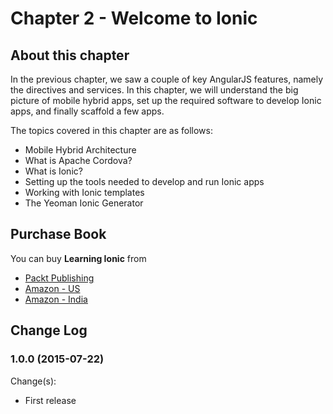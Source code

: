 # Chapter 2 - Welcome to Ionic

## About this chapter

In the previous chapter, we saw a couple of key AngularJS features, namely the directives and services. In this chapter, we will understand the big picture of mobile hybrid apps, set up the required software to develop Ionic apps, and finally scaffold a few apps.

The topics covered in this chapter are as follows:

 * Mobile Hybrid Architecture
 * What is Apache Cordova?
 * What is Ionic?
 * Setting up the tools needed to develop and run Ionic apps
 * Working with Ionic templates
 * The Yeoman Ionic Generator

## Purchase Book

You can buy **Learning Ionic** from
* [Packt Publishing](https://www.packtpub.com/application-development/learning-ionic)
* [Amazon - US](http://www.amazon.com/gp/product/B010BEEIF2)
* [Amazon - India](http://www.amazon.in/gp/product/B010BEEIF2)


## Change Log

### 1.0.0 (2015-07-22)

Change(s):
 * First release 
